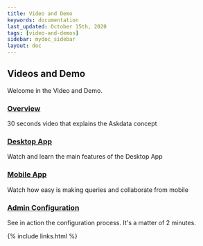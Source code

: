 ```yaml
---
title: Video and Demo
keywords: documentation
last_updated: October 15th, 2020
tags: [video-and-demos]
sidebar: mydoc_sidebar
layout: doc
---
```


## Videos and Demo

Welcome in the Video and Demo. 

### [Overview](/docs/getting-started-video)

30 seconds video that explains the Askdata concept


### [Desktop App](/docs/askdata-webapp-video)

Watch and learn the main features of the Desktop App

### [Mobile App](/docs/askdata-mobile-app-video)

Watch how easy is making queries and collaborate from mobile

### [Admin Configuration](/docs/video-admin-configuration)

See in action the configuration process. It's a matter of 2 minutes.

{% include links.html %}
